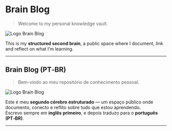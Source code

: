 # Brain Blog

> Welcome to my personal knowledge vault.

![Logo Brain Blog](https://tchez.github.io/brain-blog/img/logo.png)

This is my **structured second brain**, a public space where I document, link and reflect on what I’m learning.

---

## Brain Blog (PT‑BR)

> Bem-vindo ao meu repositório de conhecimento pessoal.

![Logo Brain Blog](https://tchez.github.io/brain-blog/img/logo.png)

Este é meu **segundo cérebro estruturado** — um espaço público onde documento, conecto e reflito sobre tudo que estou aprendendo.  
Escrevo sempre em **inglês primeiro**, e depois traduzo para o **português (PT‑BR)**.

---
